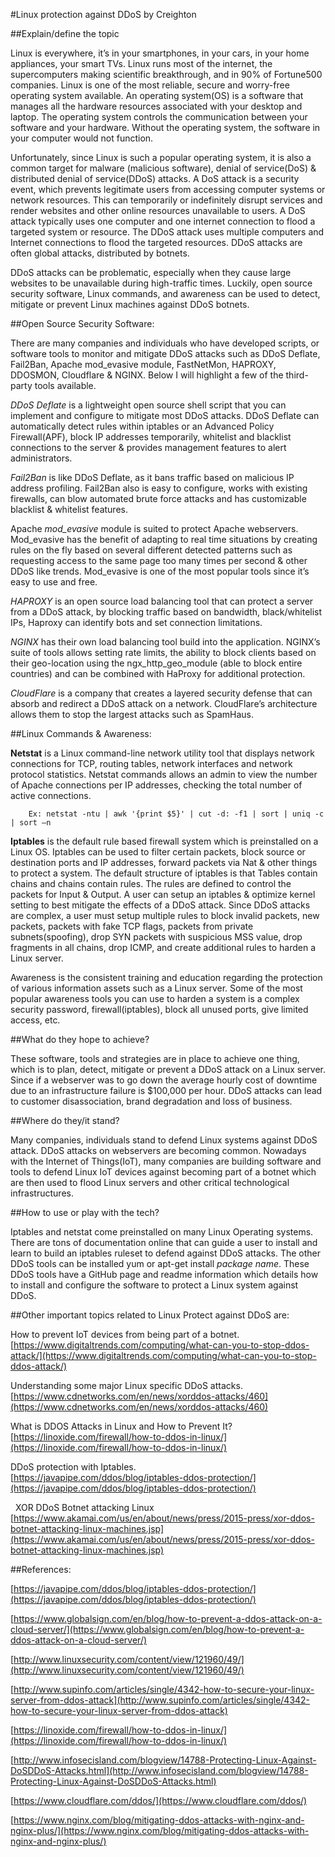 #Linux protection against DDoS
by Creighton

##Explain/define the topic

Linux is everywhere, it’s in your smartphones, in your cars, in your
home appliances, your smart TVs. Linux runs most of the internet, the
supercomputers making scientific breakthrough, and in 90% of Fortune500
companies. Linux is one of the most reliable, secure and worry-free operating
system available. An operating system(OS) is a software that manages all the
hardware resources associated with your desktop and laptop. The operating
system controls the communication between your software and your hardware.
Without the operating system, the software in your computer would not function.

Unfortunately,
since Linux is such a popular operating system, it is also a common target for malware
(malicious software), denial of service(DoS) & distributed denial of
service(DDoS) attacks. A DoS attack is a security event, which prevents
legitimate users from accessing computer systems or network resources. This can
temporarily or indefinitely disrupt services and render websites and other
online resources unavailable to users. A DoS attack typically uses one computer
and one internet connection to flood a targeted system or resource. The DDoS
attack uses multiple computers and Internet connections to flood the targeted
resources. DDoS attacks are often global attacks, distributed by botnets.

DDoS
attacks can be problematic, especially when they cause large websites to be
unavailable during high-traffic times. Luckily, open source security software,
Linux commands, and awareness can be used to detect, mitigate or prevent Linux
machines against DDoS botnets.

##Open Source Security Software: 

There
are many companies and individuals who have developed scripts, or software
tools to monitor and mitigate DDoS attacks such as DDoS Deflate, Fail2Ban,
Apache mod_evasive module, FastNetMon, HAPROXY, DDOSMON, Cloudflare & NGINX.
Below I will highlight a few of the third-party tools available.

*DDoS Deflate* is a lightweight open
source shell script that you can implement and configure to mitigate most DDoS
attacks. DDoS Deflate can automatically detect rules within iptables or an Advanced
Policy Firewall(APF), block IP addresses temporarily, whitelist and blacklist
connections to the server & provides management features to alert
administrators.

*Fail2Ban* is like DDoS Deflate, as it
bans traffic based on malicious IP address profiling. Fail2Ban also is easy to
configure, works with existing firewalls, can blow automated brute force
attacks and has customizable blacklist & whitelist features.

Apache *mod_evasive* module is suited
to protect Apache webservers. Mod_evasive has the benefit of adapting to real
time situations by creating rules on the fly based on several different
detected patterns such as requesting access to the same page too many times per
second & other DDoS like trends. Mod_evasive is one of the most popular
tools since it’s easy to use and free.

*HAPROXY* is an open source load
balancing tool that can protect a server from a DDoS attack, by blocking
traffic based on bandwidth, black/whitelist IPs, Haproxy can identify bots and
set connection limitations.

*NGINX* has their own load balancing
tool build into the application. NGINX’s suite of tools allows setting rate
limits, the ability to block clients based on their geo-location using the
ngx_http_geo_module (able to block entire countries) and can be combined with
HaProxy for additional protection.

*CloudFlare* is a company that creates
a layered security defense that can absorb and redirect a DDoS attack on a
network. CloudFlare’s architecture allows them to stop the largest attacks such
as SpamHaus. 

##Linux Commands & Awareness:

**Netstat** is a Linux command-line
network utility tool that displays network connections for TCP, routing tables,
network interfaces and network protocol statistics. Netstat commands allows an
admin to view the number of Apache connections per IP addresses, checking the
total number of active connections.

        Ex: netstat -ntu | awk '{print $5}' | cut -d: -f1 | sort | uniq -c | sort –n

**Iptables** is the default rule
based firewall system which is preinstalled on a Linux OS. Iptables can be used
to filter certain packets, block source or destination ports and IP addresses,
forward packets via Nat & other things to protect a system. The default
structure of iptables is that Tables contain chains and chains contain rules.
The rules are defined to control the packets for Input & Output. A user can
setup an iptables & optimize kernel setting to best mitigate the effects of
a DDoS attack. Since DDoS attacks are complex, a user must setup multiple rules
to block invalid packets, new packets, packets with fake TCP flags, packets
from private subnets(spoofing), drop SYN packets with suspicious MSS value,
drop fragments in all chains, drop ICMP, and create additional rules to harden
a Linux server.

Awareness is the consistent
training and education regarding the protection of various information assets
such as a Linux server. Some of the most popular awareness tools you can use to
harden a system is a complex security password, firewall(iptables), block all
unused ports, give limited access, etc.

##What do they hope to achieve?

These software, tools and strategies are in place to achieve one thing,
which is to plan, detect, mitigate or prevent a DDoS attack on a Linux server.
Since if a webserver was to go down the average hourly cost of downtime due to
an infrastructure failure is $100,000 per hour. DDoS attacks can lead to
customer disassociation, brand degradation and loss of business.

##Where do they/it stand? 

Many companies, individuals stand to defend Linux systems against DDoS
attack. DDoS attacks on webservers are becoming common. Nowadays with the
Internet of Things(IoT), many companies are building software and tools to
defend Linux IoT devices against becoming part of a botnet which are then used
to flood Linux servers and other critical technological infrastructures.

##How to use or play with the tech? 

Iptables and netstat come preinstalled on many Linux Operating systems.
There are tons of documentation online that can guide a user to install and
learn to build an iptables ruleset to defend against DDoS attacks. The other
DDoS tools can be installed yum or apt-get install _package name_. These DDoS tools have a GitHub page and readme information
which details how to install and configure the software to protect a Linux
system against DDoS.

##Other important topics related to Linux Protect against DDoS are:

How to prevent IoT devices from being part of a botnet.  
[https://www.digitaltrends.com/computing/what-can-you-to-stop-ddos-attack/](https://www.digitaltrends.com/computing/what-can-you-to-stop-ddos-attack/)

Understanding
some major Linux specific DDoS attacks.  
[https://www.cdnetworks.com/en/news/xorddos-attacks/460](https://www.cdnetworks.com/en/news/xorddos-attacks/460)

What
is DDOS Attacks in Linux and How to Prevent It?  
[https://linoxide.com/firewall/how-to-ddos-in-linux/](https://linoxide.com/firewall/how-to-ddos-in-linux/)

DDoS protection with Iptables.  
[https://javapipe.com/ddos/blog/iptables-ddos-protection/](https://javapipe.com/ddos/blog/iptables-ddos-protection/)

 
XOR
DDoS Botnet attacking Linux  
[https://www.akamai.com/us/en/about/news/press/2015-press/xor-ddos-botnet-attacking-linux-machines.jsp](https://www.akamai.com/us/en/about/news/press/2015-press/xor-ddos-botnet-attacking-linux-machines.jsp)

##References:

[https://javapipe.com/ddos/blog/iptables-ddos-protection/](https://javapipe.com/ddos/blog/iptables-ddos-protection/)

[https://www.globalsign.com/en/blog/how-to-prevent-a-ddos-attack-on-a-cloud-server/](https://www.globalsign.com/en/blog/how-to-prevent-a-ddos-attack-on-a-cloud-server/)

[http://www.linuxsecurity.com/content/view/121960/49/](http://www.linuxsecurity.com/content/view/121960/49/)

[http://www.supinfo.com/articles/single/4342-how-to-secure-your-linux-server-from-ddos-attack](http://www.supinfo.com/articles/single/4342-how-to-secure-your-linux-server-from-ddos-attack)

[https://linoxide.com/firewall/how-to-ddos-in-linux/](https://linoxide.com/firewall/how-to-ddos-in-linux/)

[http://www.infosecisland.com/blogview/14788-Protecting-Linux-Against-DoSDDoS-Attacks.html](http://www.infosecisland.com/blogview/14788-Protecting-Linux-Against-DoSDDoS-Attacks.html)

[https://www.cloudflare.com/ddos/](https://www.cloudflare.com/ddos/)

[https://www.nginx.com/blog/mitigating-ddos-attacks-with-nginx-and-nginx-plus/](https://www.nginx.com/blog/mitigating-ddos-attacks-with-nginx-and-nginx-plus/)

 